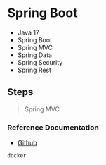# Spring Boot
- Java 17
- Spring Boot 
- Spring MVC
- Spring Data
- Spring Security
- Spring Rest

## Steps
> Spring MVC
> 

### Reference Documentation

* [Github](https://github.com/erdemburak/SpringBoot)

```sh
docker
```